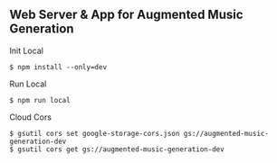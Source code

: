 ## Web Server & App for Augmented Music Generation

Init Local
```
$ npm install --only=dev
```

Run Local
```
$ npm run local
```

Cloud Cors
```
$ gsutil cors set google-storage-cors.json gs://augmented-music-generation-dev
$ gsutil cors get gs://augmented-music-generation-dev
```


